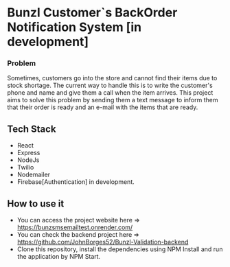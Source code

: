 # Bunzl Customer`s BackOrder Notification System [in development]

### Problem
Sometimes, customers go into the store and cannot find their items due to stock shortage. The current way to handle this is to write the customer's phone and name and give them a call when the item arrives. This project aims to solve this problem by sending them a text message to inform them that their order is ready and an e-mail with the items that are ready.

 
## Tech Stack
- React
- Express
- NodeJs
- Twilio
- Nodemailer
- Firebase[Authentication] in development.

## How to use it

- You can access the project website here => https://bunzsmsemailtest.onrender.com/
- You can check the backend project here => https://github.com/JohnBorges52/Bunzl-Validation-backend
- Clone this repository, install the dependencies using NPM Install and run the application by NPM Start.
